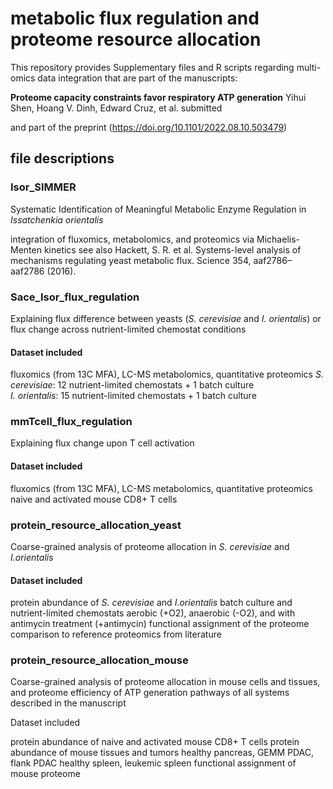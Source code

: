 # metabolic flux regulation and proteome resource allocation
This repository provides Supplementary files and R scripts regarding multi-omics data integration that are part of the manuscripts:

**Proteome capacity constraints favor respiratory ATP generation**
Yihui Shen, Hoang V. Dinh, Edward Cruz, et al. submitted

and part of the preprint (https://doi.org/10.1101/2022.08.10.503479)

## file descriptions
### Isor_SIMMER
Systematic Identification of Meaningful Metabolic Enzyme Regulation in _Issatchenkia orientalis_

integration of fluxomics, metabolomics, and proteomics via Michaelis-Menten kinetics
see also Hackett, S. R. et al. Systems-level analysis of mechanisms regulating yeast metabolic flux. Science 354, aaf2786–aaf2786 (2016).

### Sace_Isor_flux_regulation
Explaining flux difference between yeasts (_S. cerevisiae_ and _I. orientalis_) or flux change across nutrient-limited chemostat conditions

#### Dataset included

  fluxomics (from 13C MFA), LC-MS metabolomics, quantitative proteomics
  _S. cerevisiae_: 12 nutrient-limited chemostats + 1 batch culture  
  _I. orientalis_: 15 nutrient-limited chemostats + 1 batch culture
    
### mmTcell_flux_regulation
Explaining flux change upon T cell activation

#### Dataset included
  
  fluxomics (from 13C MFA), LC-MS metabolomics, quantitative proteomics
  naive and activated mouse CD8+ T cells

### protein_resource_allocation_yeast
Coarse-grained analysis of proteome allocation in _S. cerevisiae_ and _I.orientalis_

#### Dataset included

  protein abundance of _S. cerevisiae_ and _I.orientalis_
    batch culture and nutrient-limited chemostats
    aerobic (+O2), anaerobic (-O2), and with antimycin treatment (+antimycin)
  functional assignment of the proteome
  comparison to reference proteomics from literature

### protein_resource_allocation_mouse
Coarse-grained analysis of proteome allocation in mouse cells and tissues, and proteome efficiency of ATP generation pathways of all systems described in the manuscript

Dataset included

  protein abundance of naive and activated mouse CD8+ T cells
  protein abundance of mouse tissues and tumors
    healthy pancreas, GEMM PDAC, flank PDAC
    healthy spleen, leukemic spleen
  functional assignment of mouse proteome
